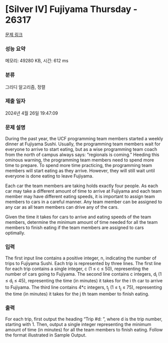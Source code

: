 # [Silver IV] Fujiyama Thursday - 26317 

[문제 링크](https://www.acmicpc.net/problem/26317) 

### 성능 요약

메모리: 49280 KB, 시간: 612 ms

### 분류

그리디 알고리즘, 정렬

### 제출 일자

2024년 4월 26일 19:47:09

### 문제 설명

<p>During the past year, the UCF programming team members started a weekly dinner at Fujiyama Sushi. Usually, the programming team members wait for everyone to arrive to start eating, but as a wise programming team coach from the north of campus always says: “regionals is coming.” Heeding this ominous warning, the programming team members need to spend more time to prepare. To spend more time practicing, the programming team members will start eating as they arrive. However, they will still wait until everyone is done eating to leave Fujiyama.</p>

<p>Each car the team members are taking holds exactly four people. As each car may take a different amount of time to arrive at Fujiyama and each team member may have different eating speeds, it is important to assign team members to cars in a careful manner. Any team member can be assigned to any car as all team members can drive any of the cars.</p>

<p>Given the time it takes for cars to arrive and eating speeds of the team members, determine the minimum amount of time needed for all the team members to finish eating if the team members are assigned to cars optimally.</p>

### 입력 

 <p>The first input line contains a positive integer, n, indicating the number of trips to Fujiyama Sushi. Each trip is represented by three lines. The first line for each trip contains a single integer, c (1 ≤ c ≤ 50), representing the number of cars going to Fujiyama. The second line contains c integers, d<sub>i</sub> (1 ≤ d<sub>i</sub> ≤ 45), representing the time (in minutes) it takes for the i th car to arrive to Fujiyama. The third line contains 4*c integers, t<sub>j</sub> (1 ≤ t<sub>j</sub> ≤ 75), representing the time (in minutes) it takes for the j th team member to finish eating.</p>

### 출력 

 <p>For each trip, first output the heading “Trip #d: ”, where d is the trip number, starting with 1. Then, output a single integer representing the minimum amount of time (in minutes) for all the team members to finish eating. Follow the format illustrated in Sample Output.</p>

